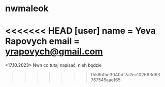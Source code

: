 # nwmaleok
<<<<<<< HEAD
[user] 
    name = Yeva Rapovych
     email = yrapovych@gmail.com
=======
<Yeva Rapovych> <17.10.2023>
Nwn co tutaj napisać, nieh będzie

>>>>>>> f558bfbe3040df7a2ec102693d93767545aae165
